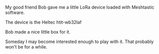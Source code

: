 My good friend Bob gave me a little LoRa device loaded with Meshtastic software.

The device is the Heltec htit-wb32laf

Bob made a nice little box for it.

Someday I may become interested enough to play with it. That probably won't be for a while.

